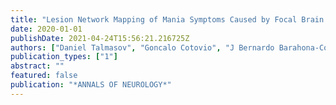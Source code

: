 ```yaml
---
title: "Lesion Network Mapping of Mania Symptoms Caused by Focal Brain Lesions"
date: 2020-01-01
publishDate: 2021-04-24T15:56:21.216725Z
authors: ["Daniel Talmasov", "Goncalo Cotovio", "J Bernardo Barahona-Correa", "Joey Hsu", "Suhan Senova", "Ricardo Ribeiro", "Louis Soussand", "Ana Velosa", "Vera Cruz e Silva", "Natalia Rost", " others"]
publication_types: ["1"]
abstract: ""
featured: false
publication: "*ANNALS OF NEUROLOGY*"
---
```


